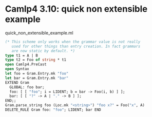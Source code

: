 <!-- ((! set title Camlp4 3.10   !)) ((! set learn !)) -->

# Camlp4 3.10: quick non extensible example
quick_non_extensible_example.ml

```ocaml
(* This scheme only works when the grammar value is not really
   used for other things than entry creation. In fact grammars
   are now static by default. *)
type t1 = A | B
type t2 = Foo of string * t1
open Camlp4.PreCast
open Syntax
let foo = Gram.Entry.mk "foo"
let bar = Gram.Entry.mk "bar"
EXTEND Gram
  GLOBAL: foo bar;
  foo: [ [ "foo"; i = LIDENT; b = bar -> Foo(i, b) ] ];
  bar: [ [ "?" -> A | "." -> B ] ];
END;;
Gram.parse_string foo (Loc.mk "<string>") "foo x?" = Foo("x", A)
DELETE_RULE Gram foo: "foo"; LIDENT; bar END

```
